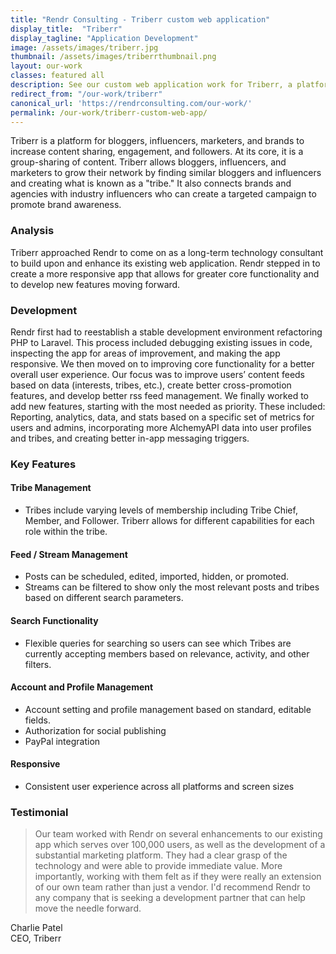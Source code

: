 ```yaml
---
title: "Rendr Consulting - Triberr custom web application"
display_title:  "Triberr"
display_tagline: "Application Development"
image: /assets/images/triberr.jpg
thumbnail: /assets/images/triberrthumbnail.png
layout: our-work
classes: featured all
description: See our custom web application work for Triberr, a platform for content influencers.
redirect_from: "/our-work/triberr"
canonical_url: 'https://rendrconsulting.com/our-work/'
permalink: /our-work/triberr-custom-web-app/
---
```

Triberr is a platform for bloggers, influencers, marketers, and brands to increase content sharing, engagement, and followers. At its core, it is a group-sharing of content. Triberr allows bloggers, influencers, and marketers to grow their network by finding similar bloggers and influencers and creating what is known as a "tribe." It also connects brands and agencies with industry influencers who can create a targeted campaign to promote brand awareness. 

### Analysis

Triberr approached Rendr to come on as a long-term technology consultant to build upon and enhance its existing web application. Rendr stepped in to create a more responsive app that allows for greater core functionality and to develop new features moving forward. 

### Development

Rendr first had to reestablish a stable development environment refactoring PHP to Laravel. This process included debugging existing issues in code, inspecting the app for areas of improvement, and making the app responsive. We then moved on to improving core functionality for a better overall user experience. Our focus was to improve users’ content feeds based on data (interests, tribes, etc.), create better cross-promotion features, and develop better rss feed management. We finally worked to add new features, starting with the most needed as priority. These included: Reporting, analytics, data, and stats based on a specific set of metrics for users and admins, incorporating more AlchemyAPI data into user profiles and tribes, and creating better in-app messaging triggers. 

### Key Features

#### Tribe Management

- Tribes include varying levels of membership including Tribe Chief, Member, and Follower. Triberr allows for different capabilities for each role within the tribe.

#### Feed / Stream Management

- Posts can be scheduled, edited, imported, hidden, or promoted.
- Streams can be filtered to show only the most relevant posts and tribes based on different search parameters.

#### Search Functionality

- Flexible queries for searching so users can see which Tribes are currently accepting members based on relevance, activity, and other filters.

#### Account and Profile Management

- Account setting and profile management based on standard, editable fields.
- Authorization for social publishing
- PayPal integration

#### Responsive

- Consistent user experience across all platforms and screen sizes

### Testimonial

<blockquote>Our team worked with Rendr on several enhancements to our existing app which serves over 100,000 users, as well as the development of a substantial marketing platform. They had a clear grasp of the technology and were able to provide immediate value. More importantly, working with them felt as if they were really an extension of our own team rather than just a vendor. I'd recommend Rendr to any company that is seeking a development partner that can help move the needle forward.</blockquote>

<p class="center-text">Charlie Patel<br>CEO, Triberr</p>
